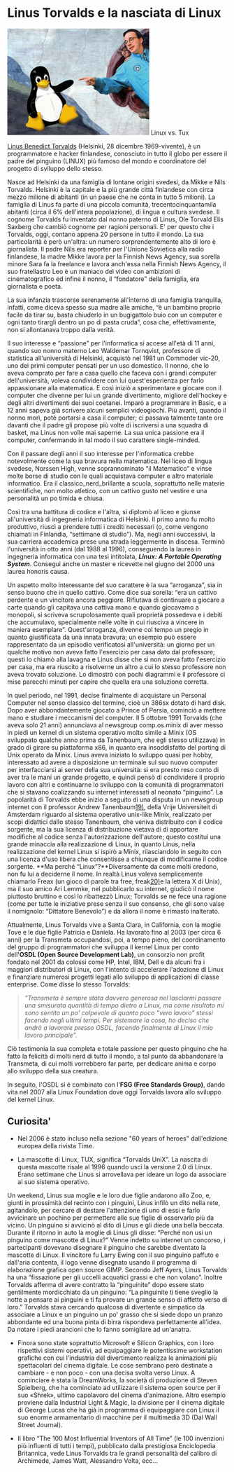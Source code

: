 # Linus Torvalds e la nasciata di Linux

![](/assets/linuxmano.png) Linux vs. Tux

[Linus Benedict Torvalds](https://www.cs.helsinki.fi/u/torvalds/) \(Helsinki, 28 dicembre 1969-vivente\), è un programmatore e hacker finlandese, conosciuto in tutto il globo per essere il padre del pinguino \(LINUX\) più famoso del mondo e coordinatore del progetto di sviluppo dello stesso.

Nasce ad Helsinki da una famiglia di lontane origini svedesi, da Mikke e Nils Torvalds. Helsinki è la capitale e la più grande città finlandese con circa mezzo milione di abitanti \(in un paese che ne conta in tutto 5 milioni\). La famiglia di Linus fa parte di una piccola comunità, trecentocinquantamila abitanti \(circa il 6% dell'intera popolazione\), di lingua e cultura svedese. Il cognome Torvalds fu inventato dal nonno paterno di Linus, Ole Torvald Elis Saxberg che cambiò cognome per ragioni personali. E' per questo che i Torvalds, oggi, contano appena 20 persone in tutto il mondo. La sua particolarità è però un'altra: un numero sorprendentemente alto di loro è giornalista. Il padre Nils era reporter per l'Unione Sovietica alla radio finlandese, la madre Mikke lavora per la Finnish News Agency, sua sorella minore Sara fa la freelance e lavora anch'essa nella Finnish News Agency, il suo fratellastro Leo è un maniaco del video con ambizioni di cinematografico ed infine il nonno, il “fondatore” della famiglia, era giornalista e poeta.

La sua infanzia trascorse serenamente all'interno di una famiglia tranquilla, infatti, come diceva spesso sua madre alle amiche, “è un bambino proprio facile da tirar su, basta chiuderlo in un bugigattolo buio con un computer e ogni tanto tirargli dentro un po di pasta cruda”, cosa che, effettivamente, non si allontanava troppo dalla verità.

Il suo interesse e “passione” per l'informatica si accese all'età di 11 anni, quando suo nonno materno Leo Waldemar Tornqvist, professore di statistica all'università di Helsinki, acquistò nel 1981 un Commoder vic-20, uno dei primi computer pensati per un uso domestico. Il nonno, che lo aveva comprato per fare a casa quello che faceva con i grandi computer dell'università, voleva condividere con lui quest'esperienza per farlo appassionare alla matematica. E così iniziò a sperimentare e giocare con il computer che divenne per lui un grande divertimento, migliore dell'hockey e degli altri divertimenti dei suoi coetanei. Imparò a programmare in Basic, e a 12 anni sapeva già scrivere alcuni semplici videogiochi. Più avanti, quando il nonno morì, potè portarsi a casa il computer; ci passava talmente tante ore davanti che il padre gli propose più volte di iscriversi a una squadra di basket, ma Linus non volle mai saperne. La sua unica passione era il computer, confermando in tal modo il suo carattere single-minded.

Con il passare degli anni il suo interesse per l'informatica crebbe notevolmente come la sua bravura nella matematica. Nel liceo di lingua svedese, Norssen High, venne soprannominato “il Matematico” e vinse molte borse di studio con le quali acquistava computer e altro materiale informatico. Era il classico\_nerd\_brillante a scuola, soprattutto nelle materie scientifiche, non molto atletico, con un cattivo gusto nel vestire e una personalità un po timida e chiusa.

Così tra una battitura di codice e l'altra, si diplomò al liceo e giunse all'università di ingegneria informatica di Helsinki. Il primo anno fu molto produttivo, riuscì a prendere tutti i crediti necessari \(o, come vengono chiamati in Finlandia, “settimane di studio”\). Ma, negli anni successivi, la sua carriera accademica prese una strada leggermente in discesa. Terminò l'università in otto anni \(dal 1988 al 1996\), conseguendo la laurea in ingegneria informatica con una tesi intitolata,  _**Linux: A Portable Operating System**_. Conseguì anche un master e ricevette nel giugno del 2000 una laurea honoris causa.

Un aspetto molto interessante del suo carattere è la sua “arroganza”, sia in senso buono che in quello cattivo. Come dice sua sorella: “era un cattivo perdente e un vincitore ancora peggiore. Rifiutava di continuare a giocare a carte quando gli capitava una cattiva mano e quando giocavamo a monopoli, si scriveva scrupolosamente quali proprietà possedeva e i debiti che accumulavo, specialmente nelle volte in cui riusciva a vincere in maniera esemplare”. Quest'arroganza, divenne col tempo un pregio in quanto giustificata da una innata bravura; un esempio può essere rappresentato da un episodio verificatosi all'università: un giorno per un qualche motivo non aveva fatto l'esercizio per casa dato dal professore; questi lo chiamò alla lavagna e Linus disse che sì non aveva fatto l'esercizio per casa, ma era riuscito a risolverne un altro a cui lo stesso professore non aveva trovato soluzione. Lo dimostrò con pochi diagrammi e il professore ci mise parecchi minuti per capire che quella era una soluzione corretta.

In quel periodo, nel 1991, decise finalmente di acquistare un Personal Computer nel senso classico del termine, cioè un 386sx dotato di hard disk. Dopo aver abbondantemente giocato a Prince of Persia, cominciò a mettere mano e studiare i meccanismi del computer. Il 5 ottobre 1991 Torvalds \(che aveva solo 21 anni\) annunciava al newsgroup comp.os.minix di aver messo in piedi un kernel di un sistema operativo molto simile a Minix \(OS sviluppato qualche anno prima da Tanenbaum, che egli stesso utilizzava\) in grado di girare su piattaforma x86, in quanto era insoddisfatto del porting di Unix operato da Minix. Linus aveva iniziato lo sviluppo quasi per hobby, interessato ad avere a disposizione un terminale sul suo nuovo computer per interfacciarsi ai server della sua università: si era presto reso conto di aver tra le mani un grande progetto, e quindi pensò di condividere il proprio lavoro con altri e continuarne lo sviluppo con la comunità di programmatori che si stavano coalizzando su internet interessati al neonato “pinguino”. La popolarità di Torvalds ebbe inizio a seguito di una disputa in un newsgroup internet con il professor Andrew Tanenbaum[19\)](http://theopensourcepa.altervista.org/doku.php?id=open_source#fn__19), della Vrije Universiteit di Amsterdam riguardo al sistema operativo unix-like Minix, realizzato per scopi didattici dallo stesso Tanenbaum, che veniva distribuito con il codice sorgente, ma la sua licenza di distribuzione vietava di di apportare modifiche al codice senza l'autorizzazione dell'autore; questo costituì una grande minaccia alla realizzazione di Linux, in quanto Linus, nella realizzazione del kernel Linux si ispirò a Minix, rilasciandolo in seguito con una licenza d'uso libera che consentisse a chiunque di modificarne il codice sorgente. **Ma perché “Linux”?**Diversamente da come molti credono, non fu lui a deciderne il nome. In realtà Linus voleva semplicemente chiamarlo Freax \(un gioco di parole tra free, freak[20\)](http://theopensourcepa.altervista.org/doku.php?id=open_source#fn__20)e la lettera X di Unix\), ma il suo amico Ari Lemmke, nel pubblicarlo su internet, giudicò il nome piuttosto bruttino e così lo ribattezzò Linux; Torvalds se ne fece una ragione \(come per tutte le iniziative prese senza il suo consenso, che gli sono valse il nomignolo: “Dittatore Benevolo”\) e da allora il nome è rimasto inalterato.

Attualmente, Linus Torvalds vive a Santa Clara, in California, con la moglie Tove e le due figlie Patricia e Daniela. Ha lavorato fino al 2003 \(per circa 6 anni\) per la Transmeta occupandosi, poi, a tempo pieno, del coordinamento del gruppo di programmatori che sviluppa il kernel Linux per conto dell'**OSDL \(Open Source Development Lab\)**, un consorzio non profit fondato nel 2001 da colossi come HP, Intel, IBM, Dell e da alcuni fra i maggiori distributori di Linux, con l'intento di accelerare l'adozione di Linux e finanziare numerosi progetti legati allo sviluppo di applicazioni di classe enterprise. Come disse lo stesso Torvalds:

> _“Transmeta è sempre stata davvero generosa nel lasciarmi passare una smisurata quantità di tempo dietro a Linux, ma come risultato mi sono sentito un po' colpevole di quanto poco “vero lavoro” stessi facendo negli ultimi tempi. Per sistemare la cosa, ho deciso che andrò a lavorare presso OSDL, facendo finalmente di Linux il mio lavoro principale”._

Ciò testimonia la sua completa e totale passione per questo pinguino che ha fatto la felicità di molti nerd di tutto il mondo, a tal punto da abbandonare la Transmeta, di cui molti vorrebbero far parte, per dedicare anima e corpo allo sviluppo della sua creatura.

In seguito, l'OSDL si è combinato con l'**FSG \(Free Standards Group\)**, dando vita nel 2007 alla Linux Foundation dove oggi Torvalds lavora allo sviluppo del kernel Linux.

## Curiosita'

* Nel 2006 è stato incluso nella sezione "60 years of heroes" dall'edizione europea della rivista Time.

* La mascotte di Linux, TUX, significa “Torvalds UniX”. La nascita di questa mascotte risale al 1996 quando uscì la versione 2.0 di Linux. Erano settimane che Linus si arrovellava per ideare un logo da associare al suo sistema operativo.

Un weekend, Linus sua moglie e le loro due figlie andarono allo Zoo, e, giunti in prossimità del recinto con i pinguini, Linus infilò un dito nella rete, agitandolo, per cercare di destare l'attenzione di uno di essi e farlo avvicinare un pochino per permettere alle sue figlie di osservarlo più da vicino. Un pinguino si avvicinò al dito di Linus e gli diede una bella beccata. Durante il ritorno in auto la moglie di Linus gli disse: “Perché non usi un pinguino come mascotte di Linux?” Venne indetto su internet un concorso, i partecipanti dovevano disegnare il pinguino che sarebbe diventato la mascotte di Linux. Il vincitore fu Larry Ewing con il suo pinguino paffuto e dall'aria contenta, il logo venne disegnato usando il programma di elaborazione grafica open source GIMP. Secondo Jeff Ayers, Linus Torvalds ha una “fissazione per gli uccelli acquatici grassi e che non volano”. Inoltre Torvalds afferma di avere contratto la “pinguinite” dopo essere stato gentilmente mordicchiato da un pinguino: “La pinguinite ti tiene sveglio la notte a pensare ai pinguini e ti fa provare un grande senso di affetto verso di loro.” Torvalds stava cercando qualcosa di divertente e simpatico da associare a Linux e un pinguino un po' grasso che si siede dopo un pranzo abbondante ed una buona pinta di birra rispondeva perfettamente all'idea. Da notare i piedi arancioni che lo fanno somigliare ad un'anatra.

* Finora sono state soprattutto Microsoft e Silicon Graphics, con i loro rispettivi sistemi operativi, ad equipaggiare le potentissime workstation grafiche con cui l'industria del divertimento realizza le animazioni più spettacolari del cinema digitale. Le cose sembrano però destinate a cambiare - e non poco - con una decisa svolta verso Linux. A cominciare è stata la DreamWorks, la società di produzione di Steven Spielberg, che ha cominciato ad utilizzare il sistema open source per il suo «Shrek», ultimo capolavoro del cinema d'animazione. Altro esempio proviene dalla Industrial Light & Magic, la divisione per il cinema digitale di George Lucas che ha già in programma di equipaggiare con Linux il suo enorme armamentario di macchine per il multimedia 3D \(Dal Wall Street Journal\).

* Il libro “The 100 Most Influential Inventors of All Time” \(le 100 invenzioni più influenti di tutti i tempi\), pubblicato dalla prestigiosa Enciclopedia Britannica, vede Linus Torvalds tra le grandi personalità del calibro di Archimede, James Watt, Alessandro Volta, ecc…



